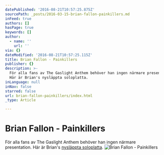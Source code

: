 ```yaml
---
datePublished: '2016-08-21T10:57:25.875Z'
sourcePath: _posts/2016-03-15-brian-fallon-painkillers.md
inFeed: true
authors: []
hasPage: true
keywords: []
author:
  - name: ''
    url: ''
via: {}
dateModified: '2016-08-21T10:57:25.115Z'
title: Brian Fallon - Painkillers
publisher: {}
description: >-
  För alla fans av The Gaslight Anthem behöver han ingen närmare presentation.
  Här är Brian's nysläppta soloplatta.
inLanguage: null
inNav: false
starred: false
url: brian-fallon-painkillers/index.html
_type: Article

---
```

# Brian Fallon - Painkillers

För alla fans av The Gaslight Anthem behöver han ingen närmare presentation. Här är Brian's [nysläppta soloplatta][0].
![Brian Fallon - Painkillers](https://s3-us-west-2.amazonaws.com/the-grid-img/p/ee49f38eaa590418c4727832d49e98fc41d93a7c.jpg)

[0]: https://open.spotify.com/album/1t3i8T3vbF9edttYKiEwmB